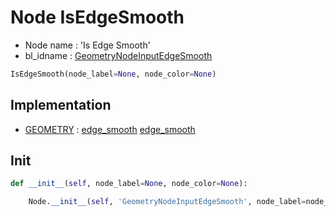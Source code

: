 # Node IsEdgeSmooth

- Node name : 'Is Edge Smooth'
- bl_idname : [GeometryNodeInputEdgeSmooth](https://docs.blender.org/api/current/bpy.types.GeometryNodeInputEdgeSmooth.html)


``` python
IsEdgeSmooth(node_label=None, node_color=None)
```
## Implementation

- [GEOMETRY](/docs/GeoNodes/socket_GEOMETRY.md) : [edge_smooth](/docs/GeoNodes/socket_GEOMETRY.md#edge_smooth) [edge_smooth](/docs/GeoNodes/socket_GEOMETRY.md#edge_smooth)

## Init

``` python
def __init__(self, node_label=None, node_color=None):

    Node.__init__(self, 'GeometryNodeInputEdgeSmooth', node_label=node_label, node_color=node_color)
```
